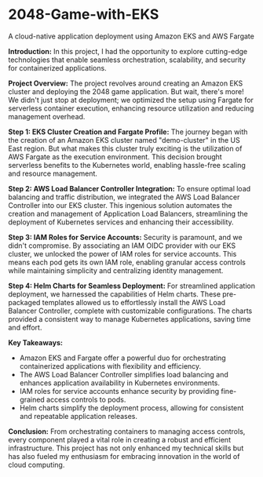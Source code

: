 # 2048-Game-with-EKS
A cloud-native application deployment using Amazon EKS and AWS Fargate


**Introduction:**
In this project, I had the opportunity to explore cutting-edge technologies that enable seamless orchestration, scalability, and security for containerized applications.

**Project Overview:**
The project revolves around creating an Amazon EKS cluster and deploying the 2048 game application. But wait, there's more! We didn't just stop at deployment; we optimized the setup using Fargate for serverless container execution, enhancing resource utilization and reducing management overhead.

**Step 1: EKS Cluster Creation and Fargate Profile:**
The journey began with the creation of an Amazon EKS cluster named "demo-cluster" in the US East region. But what makes this cluster truly exciting is the utilization of AWS Fargate as the execution environment. This decision brought serverless benefits to the Kubernetes world, enabling hassle-free scaling and resource management.

**Step 2: AWS Load Balancer Controller Integration:**
To ensure optimal load balancing and traffic distribution, we integrated the AWS Load Balancer Controller into our EKS cluster. This ingenious solution automates the creation and management of Application Load Balancers, streamlining the deployment of Kubernetes services and enhancing their accessibility.

**Step 3: IAM Roles for Service Accounts:**
Security is paramount, and we didn't compromise. By associating an IAM OIDC provider with our EKS cluster, we unlocked the power of IAM roles for service accounts. This means each pod gets its own IAM role, enabling granular access controls while maintaining simplicity and centralizing identity management.

**Step 4: Helm Charts for Seamless Deployment:**
For streamlined application deployment, we harnessed the capabilities of Helm charts. These pre-packaged templates allowed us to effortlessly install the AWS Load Balancer Controller, complete with customizable configurations. The charts provided a consistent way to manage Kubernetes applications, saving time and effort.


**Key Takeaways:**
- Amazon EKS and Fargate offer a powerful duo for orchestrating containerized applications with flexibility and efficiency.
- The AWS Load Balancer Controller simplifies load balancing and enhances application availability in Kubernetes environments.
- IAM roles for service accounts enhance security by providing fine-grained access controls to pods.
- Helm charts simplify the deployment process, allowing for consistent and repeatable application releases.

**Conclusion:**
From orchestrating containers to managing access controls, every component played a vital role in creating a robust and efficient infrastructure. This project has not only enhanced my technical skills but has also fueled my enthusiasm for embracing innovation in the world of cloud computing.

